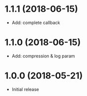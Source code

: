 # 1.1.1 (2018-06-15)

- Add: complete callback

# 1.1.0 (2018-06-15)

- Add: compression & log param

# 1.0.0 (2018-05-21)

- Initial release
